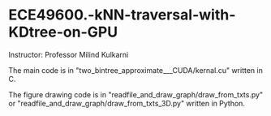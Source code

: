 # ECE49600.-kNN-traversal-with-KDtree-on-GPU
Instructor: Professor Milind Kulkarni

The main code is in "two_bintree_approximate___CUDA/kernal.cu" written in C.

The figure drawing code is in "readfile_and_draw_graph/draw_from_txts.py" or "readfile_and_draw_graph/draw_from_txts_3D.py" written in Python.